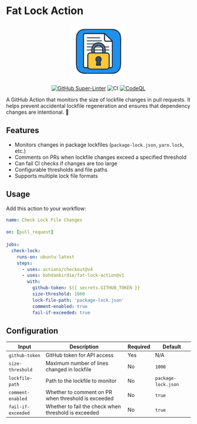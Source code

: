 # Fat Lock Action

<div align="center">

<img src="assets/logo.png" alt="Fat Lock Action Logo" width="150" height="150">

[![GitHub Super-Linter](https://github.com/bohdanbirdie/fat-lock-action/actions/workflows/linter.yml/badge.svg)](https://github.com/bohdanbirdie/fat-lock-action/actions/workflows/linter.yml)
![CI](https://github.com/bohdanbirdie/fat-lock-action/actions/workflows/ci.yml/badge.svg)
[![CodeQL](https://github.com/bohdanbirdie/fat-lock-action/actions/workflows/codeql-analysis.yml/badge.svg)](https://github.com/bohdanbirdie/fat-lock-action/actions/workflows/codeql-analysis.yml)

</div>

A GitHub Action that monitors the size of lockfile changes in pull requests. It helps prevent accidental lockfile regeneration and ensures that dependency changes are intentional. 🔐

## Features

- Monitors changes in package lockfiles (`package-lock.json`, `yarn.lock`,
  etc.)
- Comments on PRs when lockfile changes exceed a specified threshold
- Can fail CI checks if changes are too large
- Configurable thresholds and file paths
- Supports multiple lock file formats

## Usage

Add this action to your workflow:

```yaml
name: Check Lock File Changes

on: [pull_request]

jobs:
  check-lock:
    runs-on: ubuntu-latest
    steps:
      - uses: actions/checkout@v4
      - uses: bohdanbirdie/fat-lock-action@v1
        with:
          github-token: ${{ secrets.GITHUB_TOKEN }}
          size-threshold: 1000
          lock-file-path: 'package-lock.json'
          comment-enabled: true
          fail-if-exceeded: true
```

## Configuration

| Input              | Description                                          | Required | Default             |
| ------------------ | ---------------------------------------------------- | -------- | ------------------- |
| `github-token`     | GitHub token for API access                          | Yes      | N/A                 |
| `size-threshold`   | Maximum number of lines changed in lockfile         | No       | `1000`              |
| `lockfile-path`   | Path to the lockfile to monitor                     | No       | `package-lock.json` |
| `comment-enabled`  | Whether to comment on PR when threshold is exceeded  | No       | `true`              |
| `fail-if-exceeded` | Whether to fail the check when threshold is exceeded | No       | `true`              |

